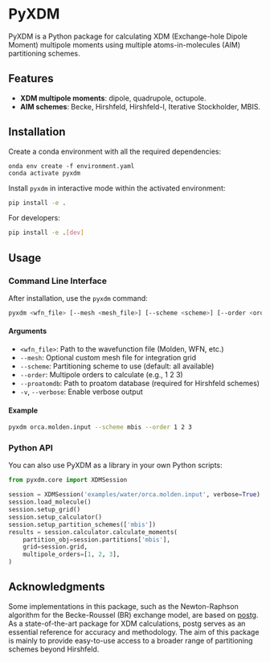 # PyXDM

PyXDM is a Python package for calculating XDM (Exchange-hole Dipole Moment) multipole moments using multiple atoms-in-molecules (AIM) partitioning schemes.

## Features

- **XDM multipole moments**: dipole, quadrupole, octupole.
- **AIM schemes**: Becke, Hirshfeld, Hirshfeld-I, Iterative Stockholder, MBIS.


## Installation

Create a conda environment with all the required dependencies:

```
onda env create -f environment.yaml
conda activate pyxdm
```

Install `pyxdm` in interactive mode within the activated environment:

```bash
pip install -e .
```

For developers:

```bash
pip install -e .[dev]
```

## Usage

### Command Line Interface

After installation, use the `pyxdm` command:

```bash
pyxdm <wfn_file> [--mesh <mesh_file>] [--scheme <scheme>] [--order <orders>] [--proatomdb <path>] [-v]
```

#### Arguments
- `<wfn_file>`: Path to the wavefunction file (Molden, WFN, etc.)
- `--mesh`: Optional custom mesh file for integration grid
- `--scheme`: Partitioning scheme to use (default: all available)
- `--order`: Multipole orders to calculate (e.g., 1 2 3)
- `--proatomdb`: Path to proatom database (required for Hirshfeld schemes)
- `-v`, `--verbose`: Enable verbose output

#### Example

```bash
pyxdm orca.molden.input --scheme mbis --order 1 2 3 
```

### Python API

You can also use PyXDM as a library in your own Python scripts:

```python
from pyxdm.core import XDMSession

session = XDMSession('examples/water/orca.molden.input', verbose=True)
session.load_molecule()
session.setup_grid()
session.setup_calculator()
session.setup_partition_schemes(['mbis'])
results = session.calculator.calculate_moments(
    partition_obj=session.partitions['mbis'],
    grid=session.grid,
    multipole_orders=[1, 2, 3],
)
```

## Acknowledgments

Some implementations in this package, such as the Newton-Raphson algorithm for the Becke-Roussel (BR) exchange model, are based on [postg](https://github.com/aoterodelaroza/postg). As a state-of-the-art package for XDM calculations, postg serves as an essential reference for accuracy and methodology. The aim of this package is mainly to provide easy-to-use access to a broader range of partitioning schemes beyond Hirshfeld.
